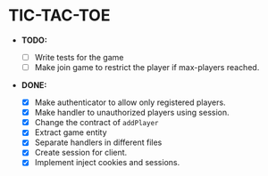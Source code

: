 # TIC-TAC-TOE

- **TODO:**

  - [ ] Write tests for the game
  - [ ] Make join game to restrict the player if max-players reached.

- **DONE:**
  - [x] Make authenticator to allow only registered players.
  - [x] Make handler to unauthorized players using session.
  - [x] Change the contract of `addPlayer`
  - [x] Extract game entity 
  - [x] Separate handlers in different files
  - [x] Create session for client.
  - [x] Implement inject cookies and sessions.